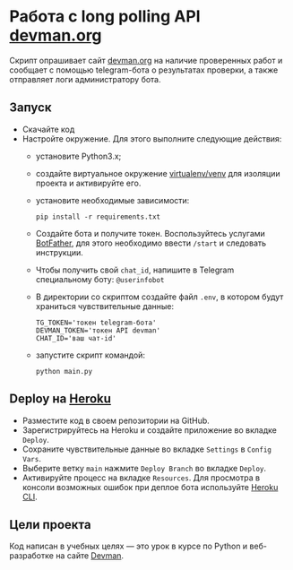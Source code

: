 # Работа с long polling API [devman.org](https://dvmn.org)

Скрипт опрашивает сайт [devman.org](https://dvmn.org) на наличие проверенных работ и сообщает с помощью telegram-бота о результатах проверки, а также отправляет логи администратору бота.

## Запуск

- Скачайте код
- Настройте окружение. Для этого выполните следующие действия:
  - установите Python3.x;
  - создайте виртуальное окружение [virtualenv/venv](https://docs.python.org/3/library/venv.html) для изоляции проекта и активируйте его.
  - установите необходимые зависимости:

    ```
    pip install -r requirements.txt
    ```
  - Создайте бота и получите токен. Воспользуйтесь услугами [BotFather](https://telegram.me/BotFather), для этого необходимо
    ввести `/start` и следовать инструкции.
  - Чтобы получить свой `chat_id`, напишите в Telegram специальному боту: `@userinfobot`
  - В директории со скриптом создайте файл `.env`, в котором будут храниться чувствительные данные:
    ```
    TG_TOKEN='токен telegram-бота'
    DEVMAN_TOKEN='токен API devman'
    CHAT_ID='ваш чат-id'
    ```
  - запустите скрипт командой:

    ```
    python main.py
    ```

## Deploy на [Heroku](https://id.heroku.com/login)

- Разместите код в своем репозитории на GitHub.
- Зарегистрируйтесь на Heroku и создайте приложение во вкладке `Deploy`.
- Сохраните чувствительные данные во вкладке `Settings` в `Config Vars`.
- Выберите ветку `main` нажмите `Deploy Branch` во вкладке `Deploy`.
- Активируйте процесс на вкладке `Resources`.
Для просмотра в консоли возможных ошибок при деплое бота используйте [Heroku CLI](https://devcenter.heroku.com/articles/heroku-cli#download-and-install).

## Цели проекта
Код написан в учебных целях — это урок в курсе по Python и веб-разработке на сайте [Devman](https://dvmn.org).